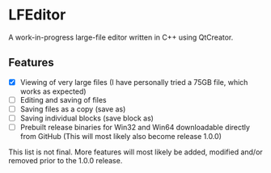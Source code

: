 # LFEditor
A work-in-progress large-file editor written in C++ using QtCreator.

## Features
 - [x] Viewing of very large files (I have personally tried a 75GB file, which works as expected)
 - [ ] Editing and saving of files
 - [ ] Saving files as a copy (save as)
 - [ ] Saving individual blocks (save block as)
 - [ ] Prebuilt release binaries for Win32 and Win64 downloadable directly from GitHub (This will most likely also become release 1.0.0)

This list is not final. More features will most likely be added, modified and/or removed prior to the 1.0.0 release.

